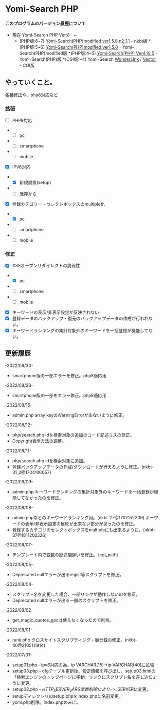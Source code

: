# Yomi-Search PHP

#### このプログラムのバージョン履歴について
* 現在 Yomi-Search PHP Ver:8　~
  * (PHP版:6~7) [Yomi-Search(PHP)modified ver1.5.8.n2_1.1](http://www.nkbt.net/yomi/) - nkbt版
    *(PHP版:5~6) [Yomi-Search(PHP)modified ver1.5.8](http://yomiphp-mod.sweet82.com/) - Yomi-Search(PHP)modified版
      *(PHP版:4~5) [Yomi-Search(PHP) Ver4.19.5](http://sql.s28.xrea.com/) - Yomi-Search(PHP)版
        *(CGI版:~4) Yomi-Search [WonderLink](http://yomi.pekori.to/) / [Vector](https://www.vector.co.jp/soft/unix/net/se124310.html) - CGI版

## やっていくこと。
各種修正や、php8対応など

### 拡張
- [ ] PHP8対応
- - [ ] pc
- - [ ] smartphone
- - [ ] mobile

- [x] IPV6対応
- - [x] 新規設置(setup)
- - [ ] 既存から

- [x] 登録カテゴリー・セレクトボックスのmultiple化
- - [x] pc
- - [ ] smartphone
- - [ ] mobile

### 修正
- [x] XSSオープンリダイレクトの脆弱性
- - [x] pc
- - [ ] smartphone
- - [ ] mobile
- [x] キーワードの表示/非表示設定が反映されない
- [x] 登録データのバックアップ・復元のバックアップデータの作成が行われない。
- [x] キーワードランキングの集計対象外のキーワードを一括登録が機能してない。

## 更新履歴
-2022/08/30-
* smartphone版の一部エラーを修正。php8適応用

-2022/08/28-
* smartphone版の一部をエラー修正。php8適応用

-2022/08/15-
* admin.php array keyのWarningErrorが出ないように修正。

-2022/08/12-
* php/search.php idを検索対象の追加のコード記述ミスの修正。
* Copyright表示方法の調整。

-2022/08/11-
* php/search.php idを検索対象に追加。
* 登録バックアップデータの作成/ダウンロードが行えるように修正。(nkbt-31_2@1704100057)

-2022/08/09-
* admin.php キーワードランキングの集計対象外のキーワードを一括登録が機能してなかったのを修正。

-2022/08/08-
* admin.phpなどのキーワードランキング用。(nkbt-27@1702152209)
 キーワードの表示/非表示設定の反映が出来ない部分があったのを修正。
* 登録するカテゴリのセレクトボックスをmultipleにも出来るように。(nkbt-37@1811202326)
 
-2022/08/07-
* テンプレート内で変数の記述間違いを修正。（cgi_path）

-2022/08/05-
* Deprecated nullエラーが出るregist等スクリプトを修正。
 
-2022/08/04-
* スクリプト名を変更した場合、一部リンクが動作しないのを修正。
* Deprecated nullエラーが出る一部のスクリプトを修正。

-2022/08/02-
* get_magic_quotes_gpcは使えなくなったので削除。

-2022/08/01-
* rank.php クロスサイトスクリプティング・脆弱性の修正。(nkbt-40@2105111814)

-2022/07/31-
* setup01.php - ipv6対応の為、ip VARCHAR(15)->ip VARCHAR(40)に拡張
* setup03.php - cfgテーブル更新後、設定情報を呼び出し、setup03.htmlの「検索エンジンのトップページに移動」リンクにスクリプト名を差し込むように変更。
* setup02.php - $HTTP_SERVER_VARS変数　削除により->$_SERVERに変更。
* setupディレクトリのsetup.phpをindex.phpに名前変更。
* yomi.php削除。index.phpのみに。
